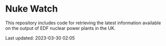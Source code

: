 # Nuke Watch

This repository includes code for retrieving the latest information available on the output of EDF nuclear power plants in the UK.

Last updated: 2023-03-30 02:05